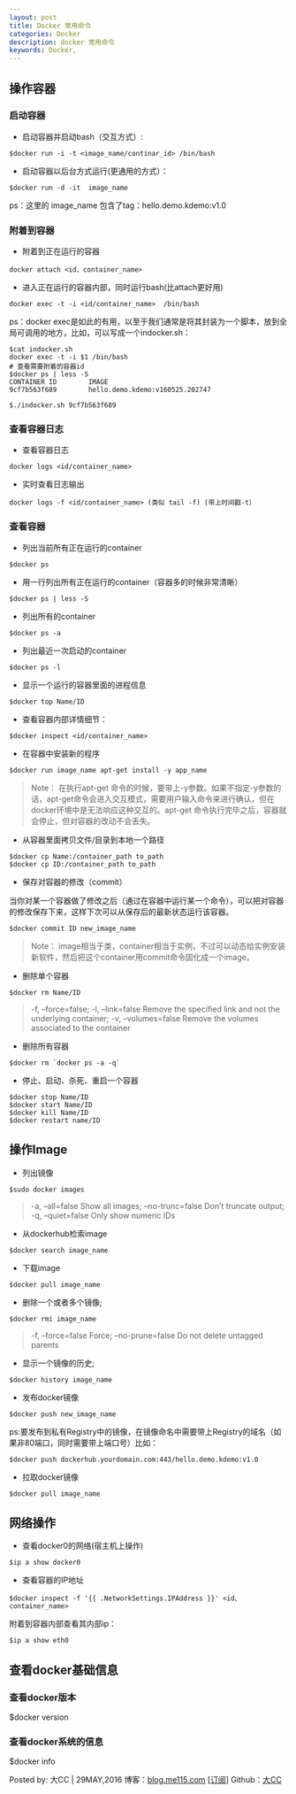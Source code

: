 ```yaml
---
layout: post
title: Docker 常用命令
categories: Docker
description: docker 常用命令
keywords: Docker, 
---
```



## 操作容器

### 启动容器

- 启动容器并启动bash（交互方式）:

```shell
$docker run -i -t <image_name/continar_id> /bin/bash
```

- 启动容器以后台方式运行(更通用的方式）：

```shell
$docker run -d -it  image_name
```

ps：这里的 image_name 包含了tag：hello.demo.kdemo:v1.0


### 附着到容器

- 附着到正在运行的容器

```shell
docker attach <id、container_name>
```

- 进入正在运行的容器内部，同时运行bash(比attach更好用)

```shell
docker exec -t -i <id/container_name>  /bin/bash
```

ps：docker exec是如此的有用，以至于我们通常是将其封装为一个脚本，放到全局可调用的地方，比如，可以写成一个indocker.sh：

```shell
$cat indocker.sh 
docker exec -t -i $1 /bin/bash
# 查看需要附着的容器id
$docker ps | less -S
CONTAINER ID        IMAGE                                                 
9cf7b563f689        hello.demo.kdemo:v160525.202747

$./indocker.sh 9cf7b563f689 
```

### 查看容器日志

- 查看容器日志

```shell
docker logs <id/container_name>
```

- 实时查看日志输出

```shell
docker logs -f <id/container_name> (类似 tail -f) (带上时间戳-t）
```

### 查看容器

- 列出当前所有正在运行的container  

```shell
$docker ps
```

- 用一行列出所有正在运行的container（容器多的时候非常清晰）

```shell
$docker ps | less -S
```

- 列出所有的container  

```shell
$docker ps -a  
```

- 列出最近一次启动的container  

```shell
$docker ps -l 
```

- 显示一个运行的容器里面的进程信息  

```shell
$docker top Name/ID  
```

- 查看容器内部详情细节：

```shell
$docker inspect <id/container_name>
```

- 在容器中安装新的程序  

```shell
$docker run image_name apt-get install -y app_name  
```
> Note：  在执行apt-get 命令的时候，要带上-y参数。如果不指定-y参数的话，apt-get命令会进入交互模式，需要用户输入命令来进行确认，但在docker环境中是无法响应这种交互的。apt-get 命令执行完毕之后，容器就会停止，但对容器的改动不会丢失。

- 从容器里面拷贝文件/目录到本地一个路径  

```shell
$docker cp Name:/container_path to_path  
$docker cp ID:/container_path to_path
```

- 保存对容器的修改（commit）

当你对某一个容器做了修改之后（通过在容器中运行某一个命令），可以把对容器的修改保存下来，这样下次可以从保存后的最新状态运行该容器。

```shell
$docker commit ID new_image_name  
```

> Note：  image相当于类，container相当于实例，不过可以动态给实例安装新软件，然后把这个container用commit命令固化成一个image。


- 删除单个容器

```shell
$docker rm Name/ID 
```

>  -f, –force=false; -l, –link=false Remove the specified link and not the underlying container; -v, –volumes=false Remove the volumes associated to the container

- 删除所有容器  

```shell
$docker rm `docker ps -a -q`  
```

- 停止、启动、杀死、重启一个容器  

```shell
$docker stop Name/ID  
$docker start Name/ID  
$docker kill Name/ID  
$docker restart name/ID
```


## 操作Image

- 列出镜像

```shell
$sudo docker images
```

> -a, –all=false Show all images; –no-trunc=false Don’t truncate output; -q, –quiet=false Only show numeric IDs  

- 从dockerhub检索image  

```shell
$docker search image_name
```

- 下载image  

```shell
$docker pull image_name
```

- 删除一个或者多个镜像;   

```shell
$docker rmi image_name  
```

> -f, –force=false Force; –no-prune=false Do not delete untagged parents

- 显示一个镜像的历史;

```shell
$docker history image_name
```

- 发布docker镜像

```shell
$docker push new_image_name
```

ps:要发布到私有Registry中的镜像，在镜像命名中需要带上Registry的域名（如果非80端口，同时需要带上端口号）比如：

```shell
$docker push dockerhub.yourdomain.com:443/hello.demo.kdemo:v1.0
```

- 拉取docker镜像

```shell
$docker pull image_name
```

## 网络操作

- 查看docker0的网络(宿主机上操作)

```shell
$ip a show docker0
```

- 查看容器的IP地址

```shell
$docker inspect -f '{{ .NetworkSettings.IPAddress }}' <id、container_name>
```

附着到容器内部查看其内部ip：

```shell
$ip a show eth0
```

## 查看docker基础信息

### 查看docker版本  

$docker version  

### 查看docker系统的信息  

$docker info

Posted by: 大CC | 29MAY,2016
博客：[blog.me115.com](http://blog.me115.com) [[订阅](http://blog.me115.com/feed)]
Github：[大CC](https://github.com/me115)



